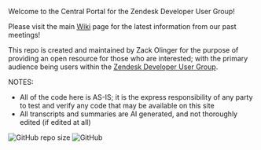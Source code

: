 Welcome to the Central Portal for the Zendesk Developer User Group!

Please visit the main [Wiki](https://github.com/whitelotusapps/zendesk-developer-user-group/wiki) page for the latest information from our past meetings!

This repo is created and maintained by Zack Olinger for the purpose of providing an open resource for those who are interested; with the primary audience being users within the [Zendesk Developer User Group](https://usergroups.zendesk.com/developer-user-group/).

NOTES:
- All of the code here is AS-IS; it is the express responsibility of any party to test and verify any code that may be available on this site
- All transcripts and summaries are AI generated, and not thoroughly edited (if edited at all)

![GitHub repo size](https://img.shields.io/github/repo-size/whitelotusapps/zendesk-developer-user-group)
![GitHub](https://img.shields.io/github/license/whitelotusapps/zendesk-developer-user-group)

